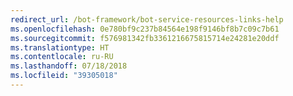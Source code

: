 ```yaml
---
redirect_url: /bot-framework/bot-service-resources-links-help
ms.openlocfilehash: 0e780bf9c237b84564e198f9146bf8b7c09c7b61
ms.sourcegitcommit: f576981342fb3361216675815714e24281e20ddf
ms.translationtype: HT
ms.contentlocale: ru-RU
ms.lasthandoff: 07/18/2018
ms.locfileid: "39305018"
---
```

